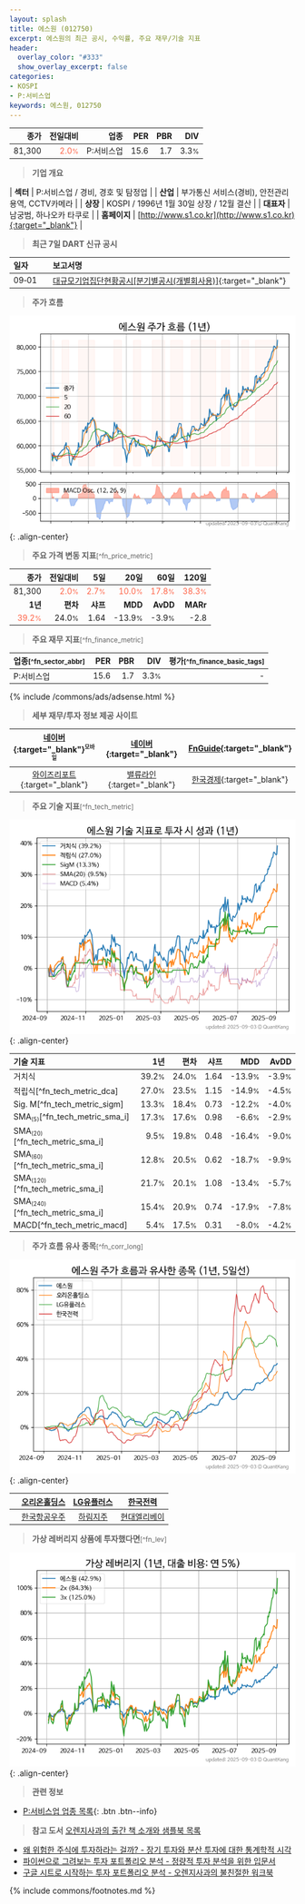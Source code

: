 ```yaml
---
layout: splash
title: 에스원 (012750)
excerpt: 에스원의 최근 공시, 수익률, 주요 재무/기술 지표
header:
  overlay_color: "#333"
  show_overlay_excerpt: false
categories:
- KOSPI
- P:서비스업
keywords: 에스원, 012750
---
```


| **종가** | **전일대비** | **업종** | **PER** | **PBR** | **DIV** |
| -------: | -----------: | -------: | ------: | ------: | ------: |
| 81,300 | <span style="color: tomato">2.0<small>%</small></span> | P:서비스업 | 15.6 | 1.7 | 3.3<small>%</small> |

<!-- more -->


> **기업 개요**<a id="company"></a>

| <span style="white-space:nowrap;">**섹터**</span> | P:서비스업 / 경비, 경호 및 탐정업 |
| <span style="white-space:nowrap;">**산업**</span> | 부가통신 서비스(경비), 안전관리용역, CCTV카메라 |
| <span style="white-space:nowrap;">**상장**</span> | KOSPI / 1996년 1월 30일 상장 / 12월 결산 |
| <span style="white-space:nowrap;">**대표자**</span> | 남궁범, 하나오카 타쿠로 |
| <span style="white-space:nowrap;">**홈페이지**</span> | [http://www.s1.co.kr](http://www.s1.co.kr){:target="_blank"} |


> **최근 7일 DART 신규 공시**<a id="dart"></a>

| **일자** |      | **보고서명** |
| :------- | :--- | :----------- |
| 09&#x2011;01 | | [대규모기업집단현황공시[분기별공시(개별회사용)]](https://dart.fss.or.kr/dsaf001/main.do?rcpNo=20250901000287){:target="_blank"} |


> **주가 흐름**<a id="price"></a>

![012750](/stock/images/012750.png){: .align-center}


> **주요 가격 변동 지표**<small>[^fn_price_metric]</small>

| **종가** | **전일대비** | **5일** | **20일** | **60일** | **120일** |
| -------: | -----------: | ------: | -------: | -------: | --------: |
| 81,300 | <span style="color: tomato">2.0<small>%</small></span> | <span style="color: tomato">2.7<small>%</small></span> | <span style="color: tomato">10.0<small>%</small></span> | <span style="color: tomato">17.8<small>%</small></span> | <span style="color: tomato">38.3<small>%</small></span> |
| **1년** | **편차** | **샤프** | **MDD** | **AvDD** | **MARr** |
| <span style="color: tomato">39.2<small>%</small></span> | 24.0<small>%</small> | 1.64 | -13.9<small>%</small> | -3.9<small>%</small> | -2.8 |


> **주요 재무 지표**<small>[^fn_finance_metric]</small>

| **업종**<small>[^fn_sector_abbr]</small> | **PER** | **PBR** | **DIV** | **평가**<small>[^fn_finance_basic_tags]</small> |
| :--------------------------------------- | ------: | ------: | ------: | ----------------------------------------------: |
| P:서비스업 | 15.6 | 1.7 | 3.3<small>%</small> | - |



{% include /commons/ads/adsense.html %}

> **세부 재무/투자 정보 제공 사이트**

| [네이버](https://m.stock.naver.com/domestic/stock/012750/finance/summary){:target="_blank"}<sup><small>모바일</small></sup> | [네이버](https://finance.naver.com/item/coinfo.naver?code=012750){:target="_blank"} | [FnGuide](https://comp.fnguide.com/SVO2/ASP/SVD_Invest.asp?gicode=A012750&MenuYn=Y){:target="_blank"} |
| :---: | :---: | :---: |
| [와이즈리포트](https://comp.wisereport.co.kr/company/c1040001.aspx?cmp_cd=012750){:target="_blank"} | [밸류라인](https://www.valueline.co.kr/finance/summary/012750){:target="_blank"} | [한국경제](https://markets.hankyung.com/stock/012750/financial-summary){:target="_blank"} |


> **주요 기술 지표**<small>[^fn_tech_metric]</small>


![012750](/stock/images/012750_tech.png){: .align-center}

| **기술 지표** | **1년** | **편차** | **샤프** | **MDD** | **AvDD** |
| :------------ | ------: | -----------: | -------: | ------: | -------: |
| 거치식 | 39.2<small>%</small> | 24.0<small>%</small> | 1.64 | -13.9<small>%</small> | -3.9<small>%</small> |
| 적립식[^fn_tech_metric_dca] | 27.0<small>%</small> | 23.5<small>%</small> | 1.15 | -14.9<small>%</small> | -4.5<small>%</small> |
| Sig. M[^fn_tech_metric_sigm] | 13.3<small>%</small> | 18.4<small>%</small> | 0.73 | -12.2<small>%</small> | -4.0<small>%</small> |
| SMA<small><sub>(5)</sub></small>[^fn_tech_metric_sma_i] | 17.3<small>%</small> | 17.6<small>%</small> | 0.98 | -6.6<small>%</small> | -2.9<small>%</small> |
| SMA<small><sub>(20)</sub></small>[^fn_tech_metric_sma_i] | 9.5<small>%</small> | 19.8<small>%</small> | 0.48 | -16.4<small>%</small> | -9.0<small>%</small> |
| SMA<small><sub>(60)</sub></small>[^fn_tech_metric_sma_i] | 12.8<small>%</small> | 20.5<small>%</small> | 0.62 | -18.7<small>%</small> | -9.9<small>%</small> |
| SMA<small><sub>(120)</sub></small>[^fn_tech_metric_sma_i] | 21.7<small>%</small> | 20.1<small>%</small> | 1.08 | -13.4<small>%</small> | -5.7<small>%</small> |
| SMA<small><sub>(240)</sub></small>[^fn_tech_metric_sma_i] | 15.4<small>%</small> | 20.9<small>%</small> | 0.74 | -17.9<small>%</small> | -7.8<small>%</small> |
| MACD[^fn_tech_metric_macd] | 5.4<small>%</small> | 17.5<small>%</small> | 0.31 | -8.0<small>%</small> | -4.2<small>%</small> |


> **주가 흐름 유사 종목**<a id="corr"></a><small>[^fn_corr_long]</small>

![012750](/stock/images/012750_corr.png){: .align-center}

|       | [오리온홀딩스](/001800/) | [LG유플러스](/032640/) | [한국전력](/015760/) |
| :---: | :------------------------------------: | :------------------------------------: | :------------------------------------: |
|       | [한국항공우주](/047810/) | [하림지주](/003380/) | [현대엘리베이](/017800/) |


> **가상 레버리지 상품에 투자했다면**<a id="2x"></a><small>[^fn_lev]</small>

![012750](/stock/images/012750_2x.png){: .align-center}


> **관련 정보**

- [P:서비스업 업종 목록](/stats/sector/kospi_업종_서비스업_종목/){: .btn .btn--info}

> **참고 도서** [오렌지사과의 출간 책 소개와 샘플북 목록](https://kongdori.tistory.com/691)

- [왜 위험한 주식에 투자하라는 걸까? - 장기 투자와 분산 투자에 대한 통계학적 시각](https://kongdori.tistory.com/421)
- [파이썬으로 그려보는 투자 포트폴리오 분석  - 정량적 투자 분석을 위한 입문서](https://kongdori.tistory.com/643)
- [구글 시트로 시작하는 투자 포트폴리오 분석 - 오렌지사과의 불친절한 워크북](https://kongdori.tistory.com/449)


{% include commons/footnotes.md %}